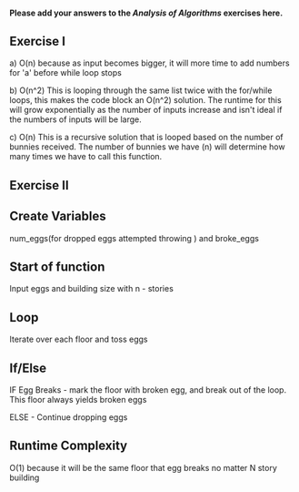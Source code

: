 #### Please add your answers to the ***Analysis of  Algorithms*** exercises here.

## Exercise I

a) O(n) because as input becomes bigger, it will more time to add numbers for 'a' before while loop stops

b) O(n^2) This is looping through the same list twice with the for/while loops, this makes the code block an O(n^2) solution. The runtime for this will grow exponentially as the number of inputs increase and isn't ideal if the numbers of inputs will be large. 

c) O(n) This is a recursive solution that is looped based on the number of bunnies received. The number of bunnies we have (n) will determine how many times we have to call this function. 


## Exercise II

## Create Variables ##
 num_eggs(for dropped eggs attempted throwing ) and broke_eggs

## Start of function ##
 Input eggs and building size with n - stories

## Loop ##
Iterate over each floor and toss eggs

## If/Else ##
IF Egg Breaks - mark the floor with broken egg, and break out of the loop. This floor always yields broken eggs

ELSE - Continue dropping eggs

## Runtime Complexity ##
O(1) because it will be the same floor that egg breaks no matter N story building
